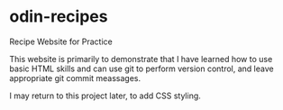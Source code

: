 # odin-recipes
Recipe Website for Practice

This website is primarily to demonstrate that I have learned how to use basic HTML skills and can use git to perform version control, and leave appropriate git commit meassages.

I may return to this project later, to add CSS styling.